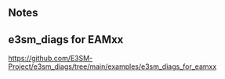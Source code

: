 ## Notes 

## e3sm_diags for EAMxx 

https://github.com/E3SM-Project/e3sm_diags/tree/main/examples/e3sm_diags_for_eamxx

